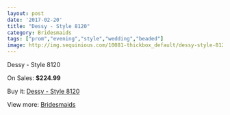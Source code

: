 ```yaml
---
layout: post
date: '2017-02-20'
title: "Dessy - Style 8120"
category: Bridesmaids
tags: ["prom","evening","style","wedding","beaded"]
image: http://img.sequinious.com/10081-thickbox_default/dessy-style-8120.jpg
---
```

Dessy - Style 8120

On Sales: **$224.99**
<a href="https://www.sequinious.com/bridesmaids/4482-dessy-style-8120.html"><amp-img layout="responsive" width="600" height="600" src="//img.sequinious.com/10081-thickbox_default/dessy-style-8120.jpg" alt="Dessy - Style 8120 0" /></a>
<a href="https://www.sequinious.com/bridesmaids/4482-dessy-style-8120.html"><amp-img layout="responsive" width="600" height="600" src="//img.sequinious.com/10082-thickbox_default/dessy-style-8120.jpg" alt="Dessy - Style 8120 1" /></a>

Buy it: [Dessy - Style 8120](https://www.sequinious.com/bridesmaids/4482-dessy-style-8120.html "Dessy - Style 8120")

View more: [Bridesmaids](https://www.sequinious.com/3-bridesmaids "Bridesmaids")